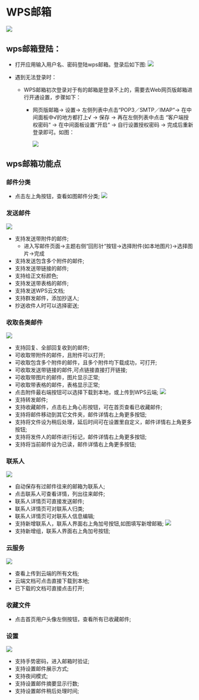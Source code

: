 # WPS邮箱  
![](../pic/soft/WPSEmail_demo1.png)

## wps邮箱登陆：  
- 打开应用输入用户名、密码登陆wps邮箱。登录后如下图:
 ![](../pic/soft/WPSEmail_demo2.png) 
 
- 遇到无法登录时：
  - WPS邮箱初次登录对于有的邮箱是登录不上的，需要去Web网页版邮箱进行开通设置，步骤如下：  
    - 网页版邮箱-> 设置-> 左侧列表中点击“POP3／SMTP／IMAP“-> 在中间面板中√的地方都打上√ -> 保存 -> 再在左侧列表中点击 “客户端授权密码“ -> 在中间面板设置“开启“ -> 自行设置授权密码 -> 完成后重新登录即可。如图：
  
      ![](../pic/soft/WPSEmail_popsetting.png)

## wps邮箱功能点

### 邮件分类
- 点击左上角按钮，查看如图邮件分类;
![](../pic/soft/WPSEmail_classify.png)

### 发送邮件
![](../pic/soft/WPSEmail_sendmail.png)
- 支持发送带附件的邮件;  
    - 进入写邮件页面->主题右侧“回形针“按钮->选择附件(如本地图片)->选择图片->完成
- 支持发送包含多个附件的邮件;    
- 支持发送带链接的邮件;
- 支持给正文标颜色;
- 支持发送带表格的邮件;
- 支持发送WPS云文档;
- 支持群发邮件，添加抄送人;
- 抄送收件人时可以选择密送;

### 收取各类邮件
![](../pic/soft/WPSEmail_receivemail.png)
- 支持回复、全部回复收到的邮件;
- 可收取带附件的邮件，且附件可以打开;
- 可收取包含多个附件的邮件，且多个附件均下载成功，可打开;
- 可收取发送带链接的邮件,可点链接直接打开链接;
- 可收取带图片的邮件，图片显示正常;
- 可收取带表格的邮件，表格显示正常;
- 点击附件最右端按钮可以选择下载到本地，或上传到WPS云端;
![](../pic/soft/WPSEmail_downloads.png)
- 支持转发邮件;
- 支持收藏邮件，点击右上角心形按钮，可在首页查看已收藏邮件;
- 支持将邮件移动到其它文件夹，邮件详情右上角更多按钮;
- 支持将文件设为稍后处理，延后时间可在设置里自定义，邮件详情右上角更多按钮;
- 支持将发件人的邮件进行标记，邮件详情右上角更多按钮;
- 支持将当前邮件设为已读，邮件详情右上角更多按钮;

### 联系人
![](../pic/soft/WPSEmail_contacts.png)
- 自动保存有过邮件往来的邮箱为联系人;
- 点击联系人可查看详情，列出往来邮件;
- 联系人详情页可直接发送邮件;
- 联系人详情页可对联系人归类;
- 联系人详情页可对联系人信息编辑;
- 支持新增联系人，联系人界面右上角加号按钮,如图填写新增邮箱;
![](../pic/soft/WPSEmail_addContact.png)
- 支持新增组，联系人界面右上角加号按钮;

### 云服务
![](../pic/soft/WPSEmail_cloud.png)
- 查看上传到云端的所有文档;
- 云端文档可点击直接下载到本地;
- 已下载的文档可直接点击打开;

### 收藏文件
- 点击首页用户头像左侧按钮，查看所有已收藏邮件;

### 设置
![](../pic/soft/WPSEmail_setting.png)
- 支持手势密码，进入邮箱时验证;
- 支持设置邮件展示方式;
- 支持夜间模式;
- 支持设置邮件摘要显示行数;
- 支持设置邮件稍后处理时间;
